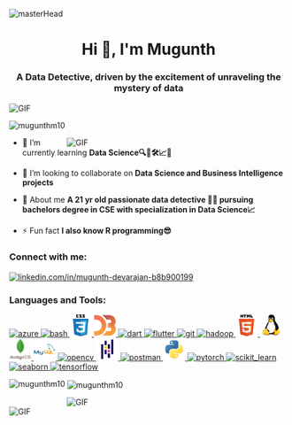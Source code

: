 ![masterHead](https://media.licdn.com/dms/image/D5616AQEAatIt_8G1-Q/profile-displaybackgroundimage-shrink_350_1400/0/1686989027531?e=1697673600&v=beta&t=e-CnmdmQJYi_wO05K9qURMU2j3z0T5yKsfW2jZ3P9xc)
<h1 align="center">Hi 👋, I'm Mugunth</h1>
<h3 align="center">A Data Detective, driven by the excitement of unraveling the mystery of data</h3>
<img align="center" alt="GIF" width="400" src="https://giphy.com/gifs/cartoon-character-2d-3oKIPEqDGUULpEU0aQ.gif">

<p align="left"> <img src="https://komarev.com/ghpvc/?username=mugunthm10&label=Profile%20views&color=0e75b6&style=flat" alt="mugunthm10" /> </p>
<img align="right" alt="GIF" width="400" src="https://giphy.com/gifs/infographic-infographics-statistics-SKab6E8Qeg7sY">

- 🌱 I’m currently learning **Data Science🔍📃🛠️📈🥸**

- 👯 I’m looking to collaborate on **Data Science and Business Intelligence projects**

- 💬 About me **A 21 yr old passionate data detective 🕵️‍♂️ pursuing bachelors degree in CSE with specialization in Data Science📈**

- ⚡ Fun fact **I also know R programming😎**

<h3 align="left">Connect with me:</h3>
<p align="left">
<a href="https://linkedin.com/in/linkedin.com/in/mugunth-devarajan-b8b900199" target="blank"><img align="center" src="https://raw.githubusercontent.com/rahuldkjain/github-profile-readme-generator/master/src/images/icons/Social/linked-in-alt.svg" alt="linkedin.com/in/mugunth-devarajan-b8b900199" height="30" width="40" /></a>
</p>

<h3 align="left">Languages and Tools:</h3>
<p align="left"> <a href="https://azure.microsoft.com/en-in/" target="_blank" rel="noreferrer"> <img src="https://www.vectorlogo.zone/logos/microsoft_azure/microsoft_azure-icon.svg" alt="azure" width="40" height="40"/> </a> <a href="https://www.gnu.org/software/bash/" target="_blank" rel="noreferrer"> <img src="https://www.vectorlogo.zone/logos/gnu_bash/gnu_bash-icon.svg" alt="bash" width="40" height="40"/> </a> <a href="https://www.w3schools.com/css/" target="_blank" rel="noreferrer"> <img src="https://raw.githubusercontent.com/devicons/devicon/master/icons/css3/css3-original-wordmark.svg" alt="css3" width="40" height="40"/> </a> <a href="https://d3js.org/" target="_blank" rel="noreferrer"> <img src="https://raw.githubusercontent.com/devicons/devicon/master/icons/d3js/d3js-original.svg" alt="d3js" width="40" height="40"/> </a> <a href="https://dart.dev" target="_blank" rel="noreferrer"> <img src="https://www.vectorlogo.zone/logos/dartlang/dartlang-icon.svg" alt="dart" width="40" height="40"/> </a> <a href="https://flutter.dev" target="_blank" rel="noreferrer"> <img src="https://www.vectorlogo.zone/logos/flutterio/flutterio-icon.svg" alt="flutter" width="40" height="40"/> </a> <a href="https://git-scm.com/" target="_blank" rel="noreferrer"> <img src="https://www.vectorlogo.zone/logos/git-scm/git-scm-icon.svg" alt="git" width="40" height="40"/> </a> <a href="https://hadoop.apache.org/" target="_blank" rel="noreferrer"> <img src="https://www.vectorlogo.zone/logos/apache_hadoop/apache_hadoop-icon.svg" alt="hadoop" width="40" height="40"/> </a> <a href="https://www.w3.org/html/" target="_blank" rel="noreferrer"> <img src="https://raw.githubusercontent.com/devicons/devicon/master/icons/html5/html5-original-wordmark.svg" alt="html5" width="40" height="40"/> </a> <a href="https://www.linux.org/" target="_blank" rel="noreferrer"> <img src="https://raw.githubusercontent.com/devicons/devicon/master/icons/linux/linux-original.svg" alt="linux" width="40" height="40"/> </a> <a href="https://www.mongodb.com/" target="_blank" rel="noreferrer"> <img src="https://raw.githubusercontent.com/devicons/devicon/master/icons/mongodb/mongodb-original-wordmark.svg" alt="mongodb" width="40" height="40"/> </a> <a href="https://www.mysql.com/" target="_blank" rel="noreferrer"> <img src="https://raw.githubusercontent.com/devicons/devicon/master/icons/mysql/mysql-original-wordmark.svg" alt="mysql" width="40" height="40"/> </a> <a href="https://opencv.org/" target="_blank" rel="noreferrer"> <img src="https://www.vectorlogo.zone/logos/opencv/opencv-icon.svg" alt="opencv" width="40" height="40"/> </a> <a href="https://pandas.pydata.org/" target="_blank" rel="noreferrer"> <img src="https://raw.githubusercontent.com/devicons/devicon/2ae2a900d2f041da66e950e4d48052658d850630/icons/pandas/pandas-original.svg" alt="pandas" width="40" height="40"/> </a> <a href="https://postman.com" target="_blank" rel="noreferrer"> <img src="https://www.vectorlogo.zone/logos/getpostman/getpostman-icon.svg" alt="postman" width="40" height="40"/> </a> <a href="https://www.python.org" target="_blank" rel="noreferrer"> <img src="https://raw.githubusercontent.com/devicons/devicon/master/icons/python/python-original.svg" alt="python" width="40" height="40"/> </a> <a href="https://pytorch.org/" target="_blank" rel="noreferrer"> <img src="https://www.vectorlogo.zone/logos/pytorch/pytorch-icon.svg" alt="pytorch" width="40" height="40"/> </a> <a href="https://scikit-learn.org/" target="_blank" rel="noreferrer"> <img src="https://upload.wikimedia.org/wikipedia/commons/0/05/Scikit_learn_logo_small.svg" alt="scikit_learn" width="40" height="40"/> </a> <a href="https://seaborn.pydata.org/" target="_blank" rel="noreferrer"> <img src="https://seaborn.pydata.org/_images/logo-mark-lightbg.svg" alt="seaborn" width="40" height="40"/> </a> <a href="https://www.tensorflow.org" target="_blank" rel="noreferrer"> <img src="https://www.vectorlogo.zone/logos/tensorflow/tensorflow-icon.svg" alt="tensorflow" width="40" height="40"/> </a> </p>

<p><img align="left" src="https://github-readme-stats.vercel.app/api/top-langs?username=mugunthm10&show_icons=true&locale=en&layout=compact" alt="mugunthm10" /></p>

<p>&nbsp;<img align="center" src="https://github-readme-stats.vercel.app/api?username=mugunthm10&show_icons=true&locale=en" alt="mugunthm10" /></p>
<img align="right" alt="GIF" width="400" src="https://giphy.com/gifs/web-shittyreactiongifs-4FQMuOKR6zQRO">
<img align="left" alt="GIF" width="400" src="https://giphy.com/gifs/hyperloot-nft-cc0-chainrunner-edhwyVOj55nDC34gEg">
